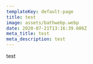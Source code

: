 ```yaml
---
templateKey: default-page
title: test
image: assets/bathwebp.webp
date: 2020-07-21T13:16:39.606Z
meta_title: test
meta_description: test
---
```

test